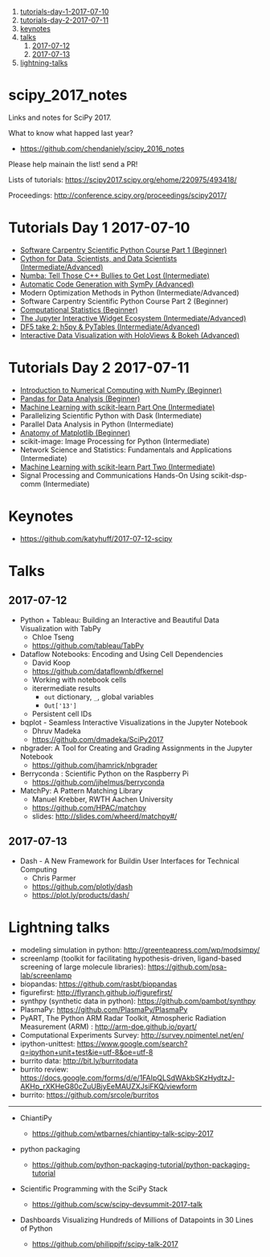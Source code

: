 1. [tutorials-day-1-2017-07-10](https://github.com/chendaniely/scipy_2017_notes#tutorials-day-1-2017-07-10)
2. [tutorials-day-2-2017-07-11](https://github.com/chendaniely/scipy_2017_notes#tutorials-day-2-2017-07-11)
3. [keynotes](https://github.com/chendaniely/scipy_2017_notes#keynotes)
4. [talks](https://github.com/chendaniely/scipy_2017_notes#talks)
    1. [2017-07-12](https://github.com/chendaniely/scipy_2017_notes#2017-07-12)
    2. [2017-07-13](https://github.com/chendaniely/scipy_2017_notes/blob/master/README.md#2017-07-13)
5. [lightning-talks](https://github.com/chendaniely/scipy_2017_notes#lightning-talks)

# scipy_2017_notes
Links and notes for SciPy 2017.

What to know what happed last year?

- https://github.com/chendaniely/scipy_2016_notes

Please help mainain the list! send a PR!

Lists of tutorials: https://scipy2017.scipy.org/ehome/220975/493418/

Proceedings: http://conference.scipy.org/proceedings/scipy2017/

# Tutorials Day 1 2017-07-10

- [Software Carpentry Scientific Python Course Part 1 (Beginner)][13]
- [Cython for Data, Scientists, and Data Scientists (Intermediate/Advanced)][4]
- [Numba: Tell Those C++ Bullies to Get Lost (Intermediate)][6]
- [Automatic Code Generation with SymPy (Advanced)][3]
- Modern Optimization Methods in Python (Intermediate/Advanced)
- Software Carpentry Scientific Python Course Part 2 (Beginner)
- [Computational Statistics (Beginner)][11]
- [The Jupyter Interactive Widget Ecosystem (Intermediate/Advanced)][5]
- [DF5 take 2: h5py & PyTables (Intermediate/Advanced)][2]
- [Interactive Data Visualization with HoloViews & Bokeh (Advanced)][9]

# Tutorials Day 2 2017-07-11

- [Introduction to Numerical Computing with NumPy (Beginner)][12]
- [Pandas for Data Analysis (Beginner)][7]
- [Machine Learning with scikit-learn Part One (Intermediate)][1]
- Parallelizing Scientific Python with Dask (Intermediate)
- Parallel Data Analysis in Python (Intermediate)
- [Anatomy of Matplotlib (Beginner)][10]
- scikit-image: Image Processing for Python (Intermediate)
- Network Science and Statistics: Fundamentals and Applications (Intermediate)
- [Machine Learning with scikit-learn Part Two (Intermediate)][8]
- Signal Processing and Communications Hands-On Using scikit-dsp-comm (Intermediate)

# Keynotes

- https://github.com/katyhuff/2017-07-12-scipy

# Talks

## 2017-07-12

- Python + Tableau: Building an Interactive and Beautiful Data Visualization with TabPy
    - Chloe Tseng
    - https://github.com/tableau/TabPy
- Dataflow Notebooks: Encoding and Using Cell Dependencies
    - David Koop
    - https://github.com/dataflownb/dfkernel
    - Working with notebook cells
    - iterermediate results
        - `out` dictionary, `_`, global variables
        - `Out['13']`
    - Persistent cell IDs
- bqplot - Seamless Interactive Visualizations in the Jupyter Notebook
    - Dhruv Madeka
    - https://github.com/dmadeka/SciPy2017
- nbgrader: A Tool for Creating and Grading Assignments in the Jupyter Notebook
    - https://github.com/jhamrick/nbgrader
- Berryconda : Scientific Python on the Raspberry Pi
    - https://github.com/jjhelmus/berryconda
- 	MatchPy: A Pattern Matching Library
    - Manuel Krebber, RWTH Aachen University
    - https://github.com/HPAC/matchpy
    - slides: http://slides.com/wheerd/matchpy#/

## 2017-07-13

- Dash - A New Framework for Buildin User Interfaces for Technical Computing
    - Chris Parmer
    - https://github.com/plotly/dash
    - https://plot.ly/products/dash/

# Lightning talks
- modeling simulation in python: http://greenteapress.com/wp/modsimpy/
- screenlamp (toolkit for facilitating hypothesis-driven, ligand-based screening of large molecule libraries): https://github.com/psa-lab/screenlamp
- biopandas: https://github.com/rasbt/biopandas
- figurefirst: http://flyranch.github.io/figurefirst/
- synthpy (synthetic data in python): https://github.com/pambot/synthpy
- PlasmaPy: https://github.com/PlasmaPy/PlasmaPy
- PyART, The Python ARM Radar Toolkit, Atmospheric Radiation Measurement (ARM) : http://arm-doe.github.io/pyart/
- Computational Experiments Survey: http://survey.npimentel.net/en/
- ipython-unittest: https://www.google.com/search?q=ipython+unit+test&ie=utf-8&oe=utf-8
- burrito data: http://bit.ly/burritodata
- burrito review: https://docs.google.com/forms/d/e/1FAIpQLSdWAkbSKzHydtzJ-AKHp_rXKHeG80cZuUBjyEeMAUZXJsiFKQ/viewform
- burrito: https://github.com/srcole/burritos

<hr>

- ChiantiPy
    - https://github.com/wtbarnes/chiantipy-talk-scipy-2017

- python packaging
    - https://github.com/python-packaging-tutorial/python-packaging-tutorial

- Scientific Programming with the SciPy Stack
    - https://github.com/scw/scipy-devsummit-2017-talk

- Dashboards Visualizing Hundreds of Millions of Datapoints in 30 Lines of Python
     - https://github.com/philippjfr/scipy-talk-2017

[1]: https://github.com/amueller/scipy-2017-sklearn
[2]: https://github.com/tomkooij/scipy2017
[3]: https://github.com/sympy/scipy-2017-codegen-tutorial
[4]: https://github.com/kwmsmith/scipy-2017-cython-tutorial
[5]: https://github.com/mwcraig/scipy2017-jupyter-widgets-tutorial
[6]: https://github.com/gforsyth/numba_tutorial_scipy2017
[7]: https://github.com/chendaniely/scipy-2017-tutorial-pandas
[8]: https://github.com/LqNoob/scipy-2017-sklearn
[9]: https://github.com/ioam/scipy-2017-holoviews-tutorial
[10]: https://github.com/WeatherGod/AnatomyOfMatplotlib
[11]: https://github.com/AllenDowney/CompStats
[12]: https://github.com/enthought/Numpy-Tutorial-SciPyConf-2017
[13]: https://github.com/maxim-belkin/2017-07-10-scipy

